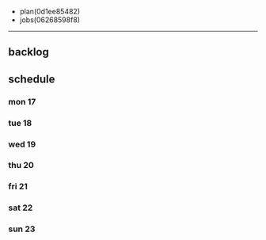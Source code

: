
- plan(0d1ee85482)
- jobs(06268598f8)
---

## backlog

## schedule
### mon 17
### tue 18
### wed 19
### thu 20
### fri 21
### sat 22
### sun 23




